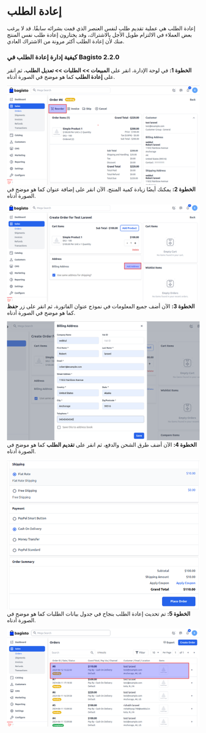 # إعادة الطلب

إعادة الطلب هي عملية تقديم طلب لنفس العنصر الذي قمت بشرائه سابقًا. قد لا يرغب بعض العملاء في الالتزام طويل الأجل بالاشتراك، وقد يختارون إعادة طلب نفس المنتج منك لأن إعادة الطلب أكثر مرونة من الاشتراك العادي.

### كيفية إدارة إعادة الطلب في Bagisto 2.2.0

**الخطوة 1:** في لوحة الإدارة، انقر على **المبيعات >> الطلبات >> تعديل الطلب**، ثم انقر على **إعادة الطلب** كما هو موضح في الصورة أدناه.

![Reorder](../../assets/2.2.0/images/orders/reorder.png)
**الخطوة 2:** يمكنك أيضًا زيادة كمية المنتج. الآن انقر على إضافة عنوان كما هو موضح في الصورة أدناه.

![Reorder Address](../../assets/2.2.0/images/orders/reorderAddress.png)
**الخطوة 3:** الآن أضف جميع المعلومات في نموذج عنوان الفاتورة، ثم انقر على زر **حفظ** كما هو موضح في الصورة أدناه.

![Bill Address](../../assets/2.2.0/images/orders/billAddress.png)
**الخطوة 4:** الآن أضف طرق الشحن والدفع، ثم انقر على **تقديم الطلب** كما هو موضح في الصورة أدناه.

![Place Order](../../assets/2.2.0/images/orders/placeOrder.png)
**الخطوة 5:** تم تحديث إعادة الطلب بنجاح في جدول بيانات الطلبات كما هو موضح في الصورة أدناه.

![Reorder Output](../../assets/2.2.0/images/orders/reorderOutput.png)
